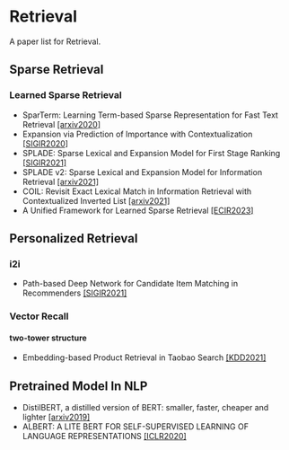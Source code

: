 # Retrieval
A paper list for Retrieval.
## Sparse Retrieval
### Learned Sparse Retrieval
- SparTerm: Learning Term-based Sparse Representation for Fast Text Retrieval [[arxiv2020]](https://arxiv.org/pdf/2010.00768.pdf)
- Expansion via Prediction of Importance with Contextualization [[SIGIR2020]](https://arxiv.org/pdf/2004.14245.pdf)
- SPLADE: Sparse Lexical and Expansion Model for First Stage Ranking [[SIGIR2021]](https://arxiv.org/pdf/2107.05720.pdf)
- SPLADE v2: Sparse Lexical and Expansion Model for Information Retrieval [[arxiv2021]](https://arxiv.org/pdf/2109.10086.pdf)
- COIL: Revisit Exact Lexical Match in Information Retrieval with Contextualized Inverted List [[arxiv2021]](https://arxiv.org/pdf/2104.07186.pdf)
- A Unified Framework for Learned Sparse Retrieval [[ECIR2023]](https://arxiv.org/pdf/2303.13416.pdf)
## Personalized Retrieval
### i2i
- Path-based Deep Network for Candidate Item Matching in Recommenders [[SIGIR2021]](https://arxiv.org/pdf/2105.08246.pdf)
### Vector Recall
#### two-tower structure
- Embedding-based Product Retrieval in Taobao Search [[KDD2021]](https://arxiv.org/pdf/2106.09297.pdf)
## Pretrained Model In NLP
- DistilBERT, a distilled version of BERT: smaller, faster, cheaper and lighter [[arxiv2019]](https://arxiv.org/pdf/1910.01108.pdf%3C/p%3E)
- ALBERT: A LITE BERT FOR SELF-SUPERVISED LEARNING OF LANGUAGE REPRESENTATIONS [[ICLR2020]](https://arxiv.org/pdf/1909.11942.pdf%3E,)
